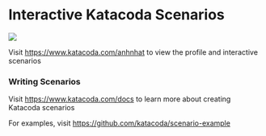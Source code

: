 # Interactive Katacoda Scenarios

[![](http://shields.katacoda.com/katacoda/anhnhat/count.svg)](https://www.katacoda.com/anhnhat "Get your profile on Katacoda.com")

Visit https://www.katacoda.com/anhnhat to view the profile and interactive scenarios

### Writing Scenarios
Visit https://www.katacoda.com/docs to learn more about creating Katacoda scenarios

For examples, visit https://github.com/katacoda/scenario-example
